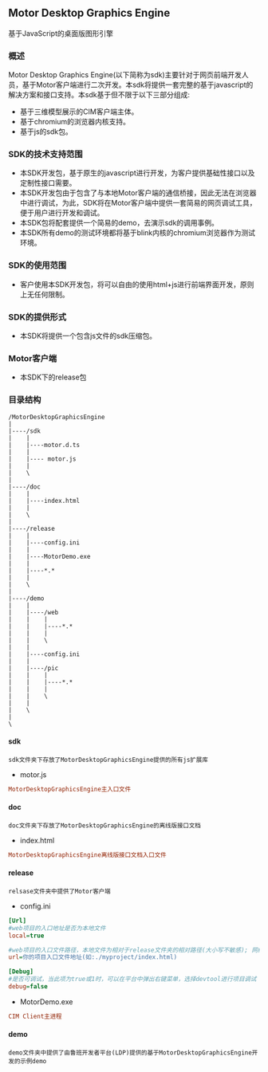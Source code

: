 ## Motor Desktop Graphics Engine
基于JavaScript的桌面版图形引擎

### 概述
Motor Desktop Graphics Engine(以下简称为sdk)主要针对于网页前端开发人员，基于Motor客户端进行二次开发。本sdk将提供一套完整的基于javascript的解决方案和接口支持。本sdk基于但不限于以下三部分组成:
- 基于三维模型展示的CIM客户端主体。
- 基于chromium的浏览器内核支持。
- 基于js的sdk包。

### SDK的技术支持范围
- 本SDK开发包，基于原生的javascript进行开发，为客户提供基础性接口以及定制性接口需要。
- 本SDK开发包由于包含了与本地Motor客户端的通信桥接，因此无法在浏览器中进行调试，为此，SDK将在Motor客户端中提供一套简易的网页调试工具，便于用户进行开发和调试。
- 本SDK包将配套提供一个简易的demo，去演示sdk的调用事例。
- 本SDK所有demo的测试环境都将基于blink内核的chromium浏览器作为测试环境。

### SDK的使用范围
- 客户使用本SDK开发包，将可以自由的使用html+js进行前端界面开发，原则上无任何限制。

### SDK的提供形式
- 本SDK将提供一个包含js文件的sdk压缩包。

### Motor客户端
- 本SDK下的release包

### 目录结构

```
/MotorDesktopGraphicsEngine
|
|----/sdk
|    |
|    |----motor.d.ts
|    |
|    |---- motor.js
|    |
|    \
|
|----/doc
|    |
|    |----index.html
|    |
|    \
|
|----/release
|    |
|    |----config.ini
|    |
|    |----MotorDemo.exe
|    |
|    |----*.*
|    |
|    \
|
|----/demo
|    |
|    |----/web
|    |    |
|    |    |----*.*
|    |    |
|    |    \
|    |
|    |----config.ini
|    |
|    |----/pic
|    |    |
|    |    |----*.*
|    |    |
|    |    \
|    |
|    \
|
\
```
#### sdk
    sdk文件夹下存放了MotorDesktopGraphicsEngine提供的所有js扩展库

- motor.js

```ini
MotorDesktopGraphicsEngine主入口文件
```

#### doc
    doc文件夹下存放了MotorDesktopGraphicsEngine的离线版接口文档

- index.html

```ini
MotorDesktopGraphicsEngine离线版接口文档入口文件
```

#### release
    relsase文件夹中提供了Motor客户端

- config.ini

```ini
[Url]
#web项目的入口地址是否为本地文件
local=true

#web项目的入口文件路径，本地文件为相对于release文件夹的相对路径(大小写不敏感); 网络地址需要加上协议前缀，如: http://www.baidu.com
url=你的项目入口文件地址(如:./myproject/index.html)

[Debug]
#是否可调试，当此项为true或1时，可以在平台中弹出右键菜单，选择devtool进行项目调试
debug=false
```

- MotorDemo.exe

```ini
CIM Client主进程
```

#### demo
    demo文件夹中提供了由鲁班开发者平台(LDP)提供的基于MotorDesktopGraphicsEngine开发的示例demo